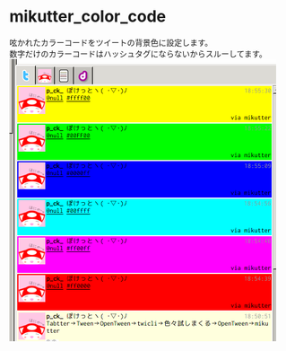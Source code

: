 mikutter_color_code
===================

呟かれたカラーコードをツイートの背景色に設定します。  
数字だけのカラーコードはハッシュタグにならないからスルーしてます。  
![TimeLine](ex.png)
